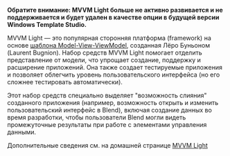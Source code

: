 ﻿**Обратите внимание: MVVM Light больше не активно развивается и не поддерживается и будет удален в качестве опции в будущей версии Windows Template Studio.**

MVVM Light — это популярная сторонняя платформа (framework) на основе [шаблона Model-View-ViewModel](https://ru.wikipedia.org/wiki/Model-View-ViewModel), созданная Лёро Буньоном (Laurent Bugnion). Набор средств MVVM Light помогает отделить представление от модели, что упрощает создание, поддержку и расширение приложений. Она также создает тестируемые приложения и позволяет облегчить уровень пользовательского интерфейса (но его сложнее тестировать автоматически).

Этот набор средств специально выделяет "возможность слияния" созданного приложения (например, возможность открыть и изменить пользовательский интерфейс в Blend), включая создание данных во время разработки, чтобы пользователи Blend могли видеть промежуточные результаты при работе с элементами управления данными.

Дополнительные сведения см. на домашней странице [MVVM Light](http://www.mvvmlight.net/)
